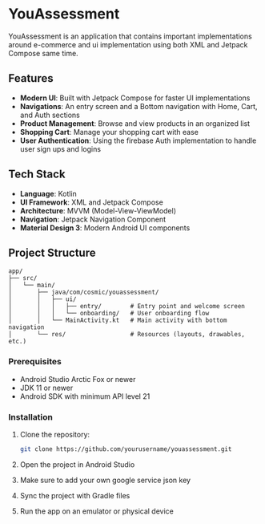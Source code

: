 # YouAssessment

YouAssessment is an application that contains important implementations around e-commerce and ui implementation using both XML and Jetpack Compose same time.

## Features

- **Modern UI**: Built with Jetpack Compose for faster UI implementations
- **Navigations**: An entry screen and a Bottom navigation with Home, Cart, and Auth sections
- **Product Management**: Browse and view products in an organized list
- **Shopping Cart**: Manage your shopping cart with ease
- **User Authentication**: Using the firebase Auth implementation to handle user sign ups and logins

## Tech Stack

- **Language**: Kotlin
- **UI Framework**: XML and Jetpack Compose
- **Architecture**: MVVM (Model-View-ViewModel)
- **Navigation**: Jetpack Navigation Component
- **Material Design 3**: Modern Android UI components

## Project Structure

```
app/
├── src/
│   └── main/
│       ├── java/com/cosmic/youassessment/
│       │   ├── ui/
│       │   │   ├── entry/        # Entry point and welcome screen
│       │   │   └── onboarding/   # User onboarding flow
│       │   └── MainActivity.kt   # Main activity with bottom navigation
│       └── res/                  # Resources (layouts, drawables, etc.)
```

### Prerequisites

- Android Studio Arctic Fox or newer
- JDK 11 or newer
- Android SDK with minimum API level 21

### Installation

1. Clone the repository:
   ```bash
   git clone https://github.com/yourusername/youassessment.git
   ```

2. Open the project in Android Studio

3. Make sure to add your own google service json key

4. Sync the project with Gradle files

5. Run the app on an emulator or physical device